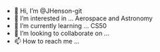 - 👋 Hi, I’m @JHenson-git
- 👀 I’m interested in ... Aerospace and Astronomy
- 🌱 I’m currently learning ... CS50
- 💞️ I’m looking to collaborate on ...
- 📫 How to reach me ...

<!---
JHenson-git/JHenson-git is a ✨ special ✨ repository because its `README.md` (this file) appears on your GitHub profile.
You can click the Preview link to take a look at your changes.
--->
